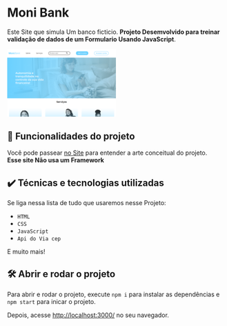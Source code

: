 # Moni Bank

Este Site que simula Um banco ficticio. 
<b>Projeto Desemvolvido para treinar validação de dados de um Formulario Usando JavaScript</b>.

<img src="moni-bank.png" alt="Imagem do cinetag" width="50%">


## 🔨 Funcionalidades do projeto

Você pode passear <a href="https://projeto-monibak-cadastro.vercel.app/" target="_blank">no Site</a> para entender a arte conceitual do projeto.<br>
<b>Esse site Não usa um Framework </b>

## ✔️ Técnicas e tecnologias utilizadas

Se liga nessa lista de tudo que usaremos nesse Projeto:

- `HTML`
- `CSS`
- `JavaScript`
- `Api do Via cep`

E muito mais!

## 🛠️ Abrir e rodar o projeto

Para abrir e rodar o projeto, execute `npm i` para instalar as dependências e `npm start` para inicar o projeto.

Depois, acesse <a href="http://localhost:3000/">http://localhost:3000/</a> no seu navegador.
